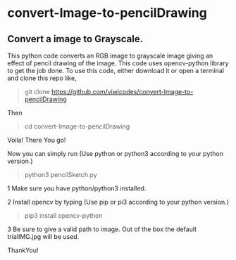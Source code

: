 # convert-Image-to-pencilDrawing
## Convert a image to Grayscale.

This python code converts an RGB image to grayscale image giving an effect of pencil drawing of the image.
This code uses opencv-python library to get the job done.
To use this code, either download it or open a terminal and clone this repo like,

> git clone https://github.com/viwicodes/convert-Image-to-pencilDrawing


Then 

>cd convert-Image-to-pencilDrawing

Voila! There You go!

Now you can simply run  (Use python or python3 according to your python version.)

  > python3 pencilSketch.py 

1 Make sure you have python/python3 installed.

2 Install opencv by typing  (Use pip or pi3 according to your python version.)
        
> pip3 install opencv-python
          
3 Be sure to give a valid path to image. Out of the box the default trialIMG.jpg will be used.

ThankYou!
